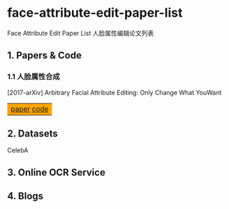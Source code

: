 # face-attribute-edit-paper-list
Face Attribute Edit Paper List 人脸属性编辑论文列表

## 1. Papers & Code
### 1.1 人脸属性合成
[2017-arXiv] Arbitrary Facial Attribute Editing: Only Change What YouWant <table><tr><td bgcolor=orange> [paper](https://arxiv.org/pdf/1711.10678) [code](https://github.com/LynnHo/AttGAN-Tensorflow)</td></tr></table>

## 2. Datasets
CelebA

## 3. Online OCR Service

## 4. Blogs
